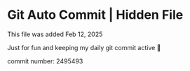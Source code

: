 # Git Auto Commit | Hidden File

This file was added Feb 12, 2025

Just for fun and keeping my daily git commit active 🤪

commit number: 2495493
